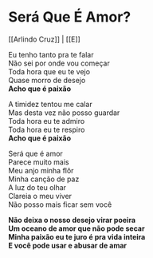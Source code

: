 # Será Que É Amor?
[[Arlindo Cruz]] | [[E]]

Eu tenho tanto pra te falar  
Não sei por onde vou começar  
Toda hora que eu te vejo  
Quase morro de desejo  
**Acho que é paixão**

A timidez tentou me calar  
Mas desta vez não posso guardar  
Toda hora eu te admiro  
Toda hora eu te respiro  
**Acho que é paixão**

Será que é amor  
Parece muito mais  
Meu anjo minha flôr  
Minha canção de paz  
A luz do teu olhar  
Clareia o meu viver  
Não posso mais ficar sem você

**Não deixa o nosso desejo virar poeira  
Um oceano de amor que não pode secar  
Minha paixão eu te juro é pra vida inteira  
E você pode usar e abusar de amar**